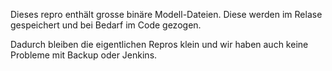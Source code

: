 Dieses repro enthält grosse binäre Modell-Dateien. Diese werden im Relase gespeichert und bei Bedarf im Code gezogen.

Dadurch bleiben die eigentlichen Repros klein und wir haben auch keine Probleme mit Backup oder Jenkins.

